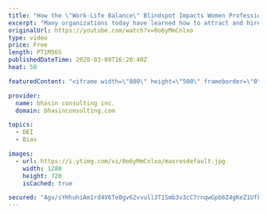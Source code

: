 ```yaml
---
title: "How the \"Work-Life Balance\" Blindspot Impacts Women Professionals"
excerpt: "Many organizations today have learned how to attract and hire top women candidates — but these same organizations often struggle with retention. Often, the departure of top women is attributed to issues around \"work-life balance,\" which research indicates is most often not the case. Ritu Bhasin explains"
originalUrl: https://youtube.com/watch?v=0o6yMmCnlxo
type: video
price: Free
length: PT1M56S
publishedDateTime: 2020-03-09T16:20:40Z
heat: 50

featuredContent: "<iframe width=\"800\" height=\"500\" frameborder=\"0\" src=\"https://www.youtube.com/embed/0o6yMmCnlxo\" allow=\"accelerometer; autoplay; encrypted-media; gyroscope; picture-in-picture\" allowfullscreen></iframe>"

provider:
  name: bhasin consulting inc.
  domain: bhasinconsulting.com

topics:
  - DEI
  - Bias

images:
  - url: https://i.ytimg.com/vi/0o6yMmCnlxo/maxresdefault.jpg
    width: 1280
    height: 720
    isCached: true

secured: "Agv/sYHhuhiAm1rd4V6Te8gv62vvull3T1Smb3v3cC7rnqwGpb6Z4gKeZ1UfkFAx+LRTOU9XXFLoi+yM+TUwzslQm+kns8WliJhO25GxAIqbi8YKoctBQAYqZRehERRRAsHZIAWk7Axjti3TGwzA3hvLZkkmwqk0vaBw3XGdisg9ch824P9mXipVo8qjsi6aUoIaN4SNN2AhKJi7Xy6XmN+E/puipfm6BTc7wHU3uWZiJPAhoIZh6Xfb2Nm933c5K1Q8Bu3kJsbbA6j3nLhg99dXUBDNpG50Kl6s5Ex0CO63f/Hk2z/Aob4JGpAzTnRCH29cCmjX53/xxWYUh6gXOkwghfkckXT+ezyMu6y5xLCC7FOUI3x8xlGcoLg2V5baArALIQgZU5HuSgcxAls1qzUve+ThB1M8OzO3C8K0KRc=;8Z4fFRGeasU5IboLUSmfqg=="
---
```


